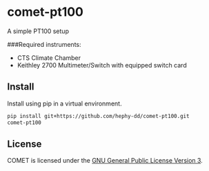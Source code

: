 # comet-pt100

A simple PT100 setup

###Required instruments:

* CTS Climate Chamber
* Keithley 2700 Multimeter/Switch with equipped switch card

## Install

Install using pip in a virtual environment.

```bash
pip install git+https://github.com/hephy-dd/comet-pt100.git
comet-pt100
```

## License

COMET is licensed under the [GNU General Public License Version 3](https://github.com/hephy-dd/comet/tree/master/LICENSE).

